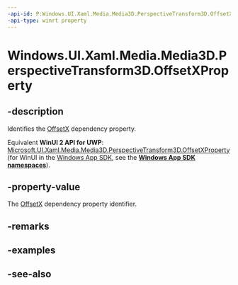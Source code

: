 ```yaml
---
-api-id: P:Windows.UI.Xaml.Media.Media3D.PerspectiveTransform3D.OffsetXProperty
-api-type: winrt property
---
```


<!-- Property syntax
public Windows.UI.Xaml.DependencyProperty OffsetXProperty { get; }
-->

# Windows.UI.Xaml.Media.Media3D.PerspectiveTransform3D.OffsetXProperty

## -description
Identifies the [OffsetX](perspectivetransform3d_offsetx.md) dependency property.

Equivalent **WinUI 2 API for UWP**: [Microsoft.UI.Xaml.Media.Media3D.PerspectiveTransform3D.OffsetXProperty](/windows/winui/api/microsoft.ui.xaml.media.media3d.perspectivetransform3d.offsetxproperty) (for WinUI in the [Windows App SDK](/windows/apps/windows-app-sdk/), see the **[Windows App SDK namespaces](/windows/windows-app-sdk/api/winrt/)**).

## -property-value
The [OffsetX](perspectivetransform3d_offsetx.md) dependency property identifier.

## -remarks

## -examples

## -see-also
